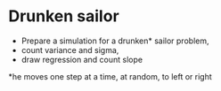 # Drunken sailor
* Prepare a simulation for a drunken* sailor problem, 
* count variance and sigma, 
* draw regression and count slope

*he moves one step at a time, at random, to left or right
